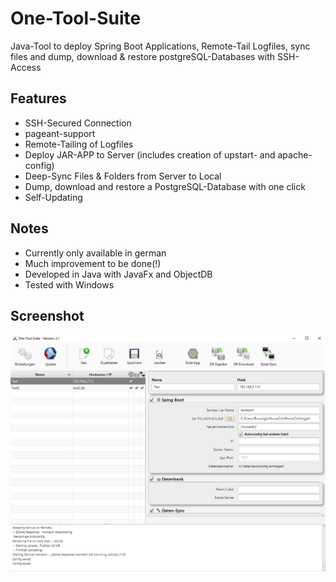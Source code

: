 # One-Tool-Suite
Java-Tool to deploy Spring Boot Applications, Remote-Tail Logfiles, sync files and dump, download & restore postgreSQL-Databases with SSH-Access

## Features
* SSH-Secured Connection
* pageant-support
* Remote-Tailing of Logfiles
* Deploy JAR-APP to Server (includes creation of upstart- and apache-config)
* Deep-Sync Files & Folders from Server to Local
* Dump, download and restore a PostgreSQL-Database with one click
* Self-Updating

## Notes
* Currently only available in german
* Much improvement to be done(!)
* Developed in Java with JavaFx and ObjectDB
* Tested with Windows
 
## Screenshot
![Alt text](/Screenshot.PNG?raw=true "Screenshot")
